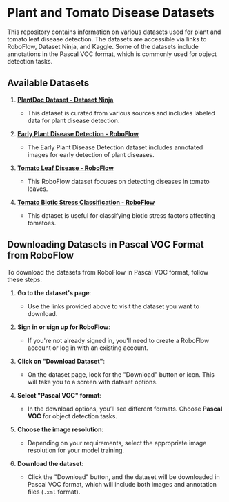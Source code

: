 # Plant and Tomato Disease Datasets

This repository contains information on various datasets used for plant and tomato leaf disease detection. The datasets are accessible via links to RoboFlow, Dataset Ninja, and Kaggle. Some of the datasets include annotations in the Pascal VOC format, which is commonly used for object detection tasks.

## Available Datasets

1. **[PlantDoc Dataset - Dataset Ninja](https://datasetninja.com/plantdoc)**
   - This dataset is curated from various sources and includes labeled data for plant disease detection.

2. **[Early Plant Disease Detection - RoboFlow](https://universe.roboflow.com/srec/early)**
   - The Early Plant Disease Detection dataset includes annotated images for early detection of plant diseases.

3. **[Tomato Leaf Disease - RoboFlow](https://universe.roboflow.com/bryan-b56jm/tomato-leaf-disease-ssoha)**
   - This RoboFlow dataset focuses on detecting diseases in tomato leaves.

4. **[Tomato Biotic Stress Classification - RoboFlow](https://universe.roboflow.com/projectdesign-rw5fo/tomato-biotic-stress-classification)**
   - This dataset is useful for classifying biotic stress factors affecting tomatoes.

## Downloading Datasets in Pascal VOC Format from RoboFlow

To download the datasets from RoboFlow in Pascal VOC format, follow these steps:

1. **Go to the dataset's page**:
   - Use the links provided above to visit the dataset you want to download.

2. **Sign in or sign up for RoboFlow**:
   - If you're not already signed in, you'll need to create a RoboFlow account or log in with an existing account.

3. **Click on "Download Dataset"**:
   - On the dataset page, look for the "Download" button or icon. This will take you to a screen with dataset options.

4. **Select "Pascal VOC" format**:
   - In the download options, you’ll see different formats. Choose **Pascal VOC** for object detection tasks.

5. **Choose the image resolution**:
   - Depending on your requirements, select the appropriate image resolution for your model training.

6. **Download the dataset**:
   - Click the "Download" button, and the dataset will be downloaded in Pascal VOC format, which will include both images and annotation files (`.xml` format).

